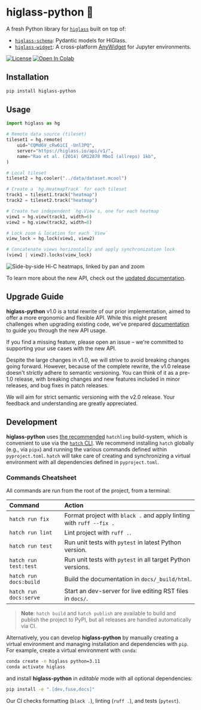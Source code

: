 # higlass-python 🔎

A fresh Python library for [`higlass`](https://github.com/higlass/higlass) built
on top of:
* [`higlass-schema`](https://github.com/higlass/higlass-schema): Pydantic models for HiGlass.
* [`higlass-widget`](https://github.com/higlass/higlass-widget): A cross-platform [AnyWidget](https://github.com/manzt/anywidget) for Jupyter environments.

[![License](https://img.shields.io/pypi/l/higlass-python.svg?color=green)](https://github.com/higlass/higlass-python/raw/main/LICENSE)
[![Open In Colab](https://colab.research.google.com/assets/colab-badge.svg)](https://colab.research.google.com/github/higlass/higlass-python/blob/main/examples/Examples.ipynb)

## Installation

```sh
pip install higlass-python
```

## Usage

```python
import higlass as hg

# Remote data source (tileset)
tileset1 = hg.remote(
    uid="CQMd6V_cRw6iCI_-Unl3PQ",
    server="https://higlass.io/api/v1/",
    name="Rao et al. (2014) GM12878 MboI (allreps) 1kb",
)

# Local tileset
tileset2 = hg.cooler("../data/dataset.mcool")

# Create a `hg.HeatmapTrack` for each tileset
track1 = tileset1.track("heatmap")
track2 = tileset2.track("heatmap")

# Create two independent `hg.View`s, one for each heatmap
view1 = hg.view(track1, width=6)
view2 = hg.view(track2, width=6)

# Lock zoom & location for each `View`
view_lock = hg.lock(view1, view2)

# Concatenate views horizontally and apply synchronization lock
(view1 | view2).locks(view_lock)
```

![Side-by-side Hi-C heatmaps, linked by pan and zoom](https://user-images.githubusercontent.com/24403730/159050305-e6a48f03-fba1-4ff7-8eee-2e9c5c40ef88.gif)

To learn more about the new API, check out the
[updated documentation](http://docs-python.higlass.io/).

## Upgrade Guide

**higlass-python** v1.0 is a total rewrite of our prior
implementation, aimed to offer a more ergonomic and flexible API. While this
might present challenges when upgrading existing code, we've prepared
[documentation](http://docs-python.higlass.io/) to guide you through the new API usage.

If you find a missing feature, please open an issue – we're committed to
supporting your use cases with the new API.

Despite the large changes in v1.0, we will strive to avoid breaking changes
going forward. However, because of the complete rewrite, the v1.0 release
doesn't strictly adhere to semantic versioning. You can think of it as a pre-1.0
release, with breaking changes and new features included in minor releases, and
bug fixes in patch releases.

We will aim for strict semantic versioning with the v2.0 release. Your feedback
and understanding are greatly appreciated.

## Development

**higlass-python** uses
[the recommended](https://packaging.python.org/en/latest/flow/#) `hatchling`
build-system, which is convenient to use via the
[`hatch` CLI](https://hatch.pypa.io/latest/). We recommend installing `hatch`
globally (e.g., via `pipx`) and running the various commands defined within
`pyproject.toml`. `hatch` will take care of creating and synchronizing a virtual
environment with all dependencies defined in `pyproject.toml`.

### Commands Cheatsheet

All commands are run from the root of the project, from a terminal:

| Command                | Action                                                              |
| :--------------------- | :------------------------------------------------------------------ |
| `hatch run fix`        | Format project with `black .` and apply linting with `ruff --fix .` |
| `hatch run lint`       | Lint project with `ruff .`.                                         |
| `hatch run test`       | Run unit tests with `pytest` in latest Python version.              |
| `hatch run test:test`  | Run unit tests with `pytest` in all target Python versions.         |
| `hatch run docs:build` | Build the documentation in `docs/_build/html`.                      |
| `hatch run docs:serve` | Start an dev-server for live editing RST files in `docs/`.          |

> **Note**: `hatch build` and `hatch publish` are available to build and publish
> the project to PyPI, but all releases are handled automatically via CI.

Alternatively, you can develop **higlass-python** by manually creating a virtual
environment and managing installation and dependencies with `pip`. For example,
create a virtual environment with `conda`:

```bash
conda create -n higlass python=3.11
conda activate higlass
```

and install **higlass-python** in _editable_ mode with all optional
dependencies:

```bash
pip install -e ".[dev,fuse,docs]"
```

Our CI checks formatting (`black .`), linting (`ruff .`), and tests (`pytest`).
